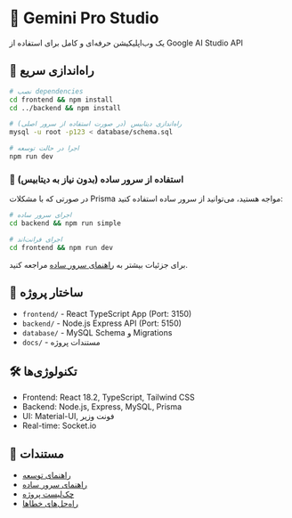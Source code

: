 # 🤖 Gemini Pro Studio

یک وب‌اپلیکیشن حرفه‌ای و کامل برای استفاده از Google AI Studio API

## 🚀 راه‌اندازی سریع

```bash
# نصب dependencies
cd frontend && npm install
cd ../backend && npm install

# راه‌اندازی دیتابیس (در صورت استفاده از سرور اصلی)
mysql -u root -p123 < database/schema.sql

# اجرا در حالت توسعه
npm run dev
```

### 🔄 استفاده از سرور ساده (بدون نیاز به دیتابیس)

در صورتی که با مشکلات Prisma مواجه هستید، می‌توانید از سرور ساده استفاده کنید:

```bash
# اجرای سرور ساده
cd backend && npm run simple

# اجرای فرانت‌اند
cd frontend && npm run dev
```

برای جزئیات بیشتر به [راهنمای سرور ساده](docs/simple_server_guide.md) مراجعه کنید.

## 📁 ساختار پروژه

- `frontend/` - React TypeScript App (Port: 3150)
- `backend/` - Node.js Express API (Port: 5150)
- `database/` - MySQL Schema و Migrations
- `docs/` - مستندات پروژه

## 🛠️ تکنولوژی‌ها

- Frontend: React 18.2, TypeScript, Tailwind CSS
- Backend: Node.js, Express, MySQL, Prisma
- UI: Material-UI, فونت وزیر
- Real-time: Socket.io

## 📝 مستندات

- [راهنمای توسعه](docs/development_guide.md)
- [راهنمای سرور ساده](docs/simple_server_guide.md)
- [چک‌لیست پروژه](docs/project_checklist_main.md)
- [راه‌حل‌های خطاها](docs/error_solutions.md)
